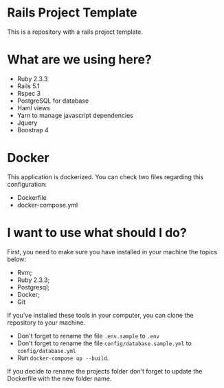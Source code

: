 # Rails Project Template

This is a repository with a rails project template.

# What are we using here?

* Ruby 2.3.3
* Rails 5.1
* Rspec 3
* PostgreSQL for database
* Haml views
* Yarn to manage javascript dependencies 
* Jquery
* Boostrap 4

# Docker
This application is dockerized. You can check two files regarding this configuration:

* Dockerfile
* docker-compose.yml

# I want to use what should I do?

First, you need to make sure you have installed in your machine the topics below:

* Rvm;
* Ruby 2.3.3;
* Postgresql;
* Docker;
* Git

If you've installed these tools in your computer, you can clone the repository to your machine.

* Don't forget to rename the file `.env.sample` to `.env`
* Don't forget to rename the file `config/database.sample.yml` to `config/database.yml`
* Run `docker-compose up --build`.

If you decide to rename the projects folder don't forget to update the Dockerfile with the new folder name.

